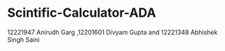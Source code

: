 # Scintific-Calculator-ADA
 12221947 Anirudh Garg ,12201601 Divyam Gupta  and 12221348 Abhishek Singh Saini
